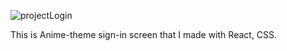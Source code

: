 ![projectLogin](https://github.com/user-attachments/assets/e95915eb-fff3-4557-ab32-a2f44aa403f3)

This is Anime-theme sign-in screen that I made with React, CSS.
